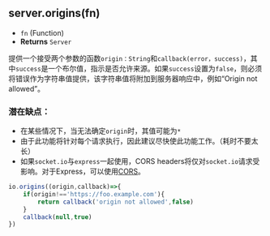 ## server.origins(fn)

- `fn` (Function)
- **Returns** `Server`

提供一个接受两个参数的函数`origin：String`和`callback(error，success)`，其中`success`是一个布尔值，指示是否允许来源。如果`success`设置为`false`，则必须将错误作为字符串值提供，该字符串值将附加到服务器响应中，例如“Origin not allowed”。

### 潜在缺点：

- 在某些情况下，当无法确定`origin`时，其值可能为`*`
- 由于此功能将针对每个请求执行，因此建议尽快使此功能工作。（耗时不要太长）
- 如果`socket.io`与`express`一起使用，CORS headers将仅对`socket.io`请求受影响。对于Express，可以使用[CORS](https://github.com/expressjs/cors)。

```js
io.origins((origin,callback)=>{
    if(origin!=='https://foo.example.com'){
        return callback('origin not allowed',false)
    }
    callback(null,true)
})
```
